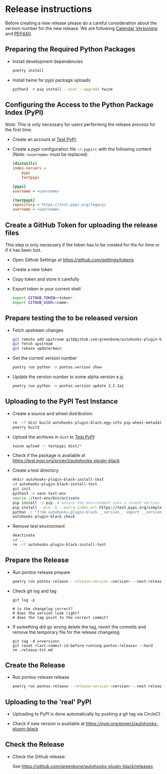 # Release instructions

Before creating a new release please do a careful consideration about the
version number for the new release. We are following [Calendar Versioning](https://calver.org/)
and [PEP440](https://www.python.org/dev/peps/pep-0440/).

## Preparing the Required Python Packages

* Install development dependencies

  ```sh
  poetry install
  ```

* Install twine for pypi package uploads

  ```sh
  python3 -m pip install --user --upgrade twine
  ```

## Configuring the Access to the Python Package Index (PyPI)

*Note:* This is only necessary for users performing the release process for the
first time.

* Create an account at [Test PyPI](https://packaging.python.org/guides/using-testpypi/).

* Create a pypi configuration file `~/.pypirc` with the following content (Note:
  `<username>` must be replaced):

  ```ini
  [distutils]
  index-servers =
      pypi
      testpypi

  [pypi]
  username = <username>

  [testpypi]
  repository = https://test.pypi.org/legacy/
  username = <username>

## Create a GitHub Token for uploading the release files

This step is only necessary if the token has to be created for the for time or
if it has been lost.

* Open Github Settings at https://github.com/settings/tokens
* Create a new token
* Copy token and store it carefully
* Export token in your current shell

  ```sh
  export GITHUB_TOKEN=<token>
  export GITHUB_USER=<name>
  ```

## Prepare testing the to be released version

* Fetch upstream changes

  ```sh
  git remote add upstream git@github.com:greenbone/autohooks-plugin-black.git
  git fetch upstream
  git rebase update/main
  ```

* Get the current version number

  ```sh
  poetry run python -m pontos.version show
  ```

* Update the version number to some alpha version e.g.

  ```sh
  poetry run python -m pontos.version update 2.2.3a1
  ```

## Uploading to the PyPI Test Instance

* Create a source and wheel distribution:

  ```sh
  rm -rf dist build autohooks-plugin-black.egg-info pip-wheel-metadata
  poetry build
  ```

* Upload the archives in `dist` to [Test PyPI](https://test.pypi.org/):

  ```sh
  twine upload -r testpypi dist/*
  ```

* Check if the package is available at <https://test.pypi.org/project/autohooks-plugin-black>

* Create a test directory

  ```sh
  mkdir autohooks-plugin-black-install-test
  cd autohooks-plugin-black-install-test
  git init
  python3 -m venv test-env
  source ./test-env/bin/activate
  pip install -U pip  # ensure the environment uses a recent version of pip
  pip install --pre -I --extra-index-url https://test.pypi.org/simple/ autohooks-plugin-black
  python -c "from autohooks-plugin-black.__version__ import __version__; print(__version__)"
  autohooks-plugin-black check
  ```

* Remove test environment

  ```sh
  deactivate
  cd ..
  rm -rf autohooks-plugin-black-install-test
  ```

## Prepare the Release

* Run pontos-release prepare

  ```sh
  poetry run pontos-release --release-version <version> --next-release-version <dev-version> --project autohooks-plugin-black --space greenbone --git-signing-key <your-public-gpg-key> --git-remote-name upstream prepare
  ```

* Check git log and tag

  ```
  git log -p

  # is the changelog correct?
  # does the version look right?
  # does the tag point to the correct commit?
  ```

* If something did go wrong delete the tag, revert the commits and remove the
  temporary file for the release changelog

  ```
  git tag -d v<version>
  git reset <last-commit-id-before-running-pontos-release> --hard
  rm .release.txt.md
  ```

## Create the Release

* Run pontos-release release

  ```sh
  poetry run pontos-release --release-version <version> --next-release-version <dev-version> --project autohooks-plugin-black --space greenbone --git-signing-key <your-public-gpg-key> --git-remote-name upstream release
  ```

## Uploading to the 'real' PyPI

* Uploading to PyPI is done automatically by pushing a git tag via CircleCI

* Check if new version is available at <https://pypi.org/project/autohooks-plugin-black>

## Check the Release

* Check the Github release:

   See https://github.com/greenbone/autohooks-plugin-black/releases
